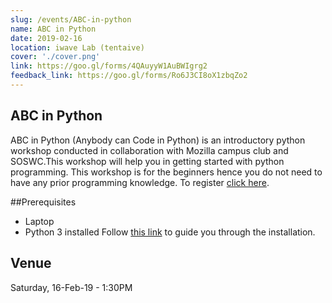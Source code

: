 ```yaml
---
slug: /events/ABC-in-python
name: ABC in Python
date: 2019-02-16
location: iwave Lab (tentaive)
cover: './cover.png'
link: https://goo.gl/forms/4QAuyyW1AuBWIgrg2
feedback_link: https://goo.gl/forms/Ro6J3CI8oX1zbqZo2
---
```

## ABC in Python
ABC in Python (Anybody can Code in Python) is an introductory python workshop conducted in collaboration with Mozilla campus club and SOSWC.This workshop will help you in getting started with python programming. This workshop is for the beginners hence you do not need to have any prior programming knowledge. 
To register [click here](https://goo.gl/forms/4QAuyyW1AuBWIgrg2).

##Prerequisites
- Laptop
- Python 3 installed
Follow [this link](https://realpython.com/installing-python/
) to guide you through the installation.

## Venue
Saturday, 16-Feb-19 - 1:30PM  



